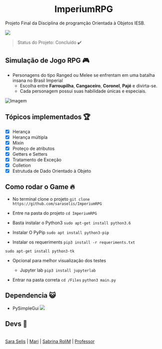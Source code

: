 <h1 align="center"> ImperiumRPG </h1>

<p align="justify"> Projeto Final da Disciplina de programção Orientada à Objetos IESB. </p> <img src="https://img.shields.io/static/v1?label=Python&message=POO&color=brightgreengreen&style=for-the-badge&logo=Python"/>

> Status do Projeto: Concluído :heavy_check_mark:

## Simulação de Jogo RPG :video_game:
- Personagens do tipo Ranged ou Melee se enfrentam em uma batalha insana no Brasil Imperial
  - Escolha entre <b>Farroupilha</b>, <b>Cangaceiro</b>, <b>Coronel</b>, <b>Pajé</b> e divirta-se.
  - Cada personagem possui suas habilidade únicas e especiais.
  
![Imagem](https://github.com/saraselis/ImperiumRPG/blob/master/painel.png)
  
## Tópicos implementados :trophy:
- [X] Herança
- [X] Herança múltipla
- [X] Mixin
- [X] Proteço de atributos
- [X] Getters e Setters
- [X] Tratamento de Exceção
- [X] Colletion
- [X] Estrutuda de Dado Orientado à Objeto

## Como rodar o Game :fire: 
* No terminal clone o projeto
`git clone https://github.com/saraselis/ImperiumRPG`

* Entre na pasta do projeto
`cd ImperiumRPG`

* Basta instalar o Python3 
`sudo apt-get install python3.6`

* Instalar O PyPip
`sudo apt install python3-pip`

* Instalar os requeriments
`pip3 install -r requeriments.txt`

`sudo apt-get install python3-tk`

* Opcional para melhor visualização dos testes 
  - Jupyter lab
`pip3 install jupyterlab`

* Entrar na pasta correta 
`cd /Files`
`python3 main.py`

## Dependencia :smiley_cat:
* PySimpleGui <img src="https://img.shields.io/badge/PySimpleGui-Interface-red"/>


## Devs :dancers:
[ <br>Sara Selis](https://github.com/saraselis) | [ Mari](https://github.com/marianafcruz17) | [Sabrina RoliM](https://github.com/SabrinaM98) | [Professor](https://github.com/ratopythonista)

